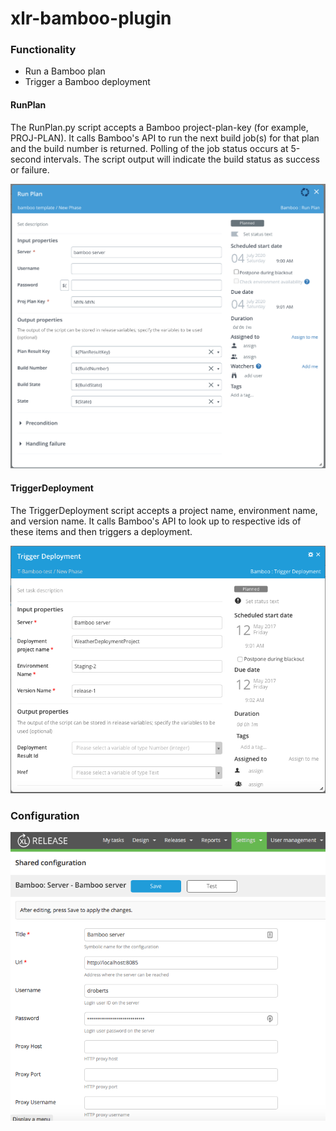 # xlr-bamboo-plugin #

### Functionality ###

* Run a Bamboo plan
* Trigger a Bamboo deployment

#### RunPlan ####

The RunPlan.py script accepts a Bamboo project-plan-key (for example, PROJ-PLAN).  It calls Bamboo's API to run the next build job(s) for that plan and the build number is returned.  Polling of the job status occurs at 5-second intervals.  The script output will indicate the build status as success or failure.

![run-plan screenshot](images/run-plan.png)

#### TriggerDeployment ####

The TriggerDeployment script accepts a project name, environment name, and version name.  It calls Bamboo's API to look up to respective ids of these items and then triggers a deployment. 

![trigger-deployment screenshot](images/trigger-deployment.png)

### Configuration ###

![server-configuration screenshot](images/server-configuration.png)


